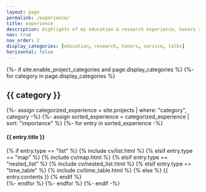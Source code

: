 ```yaml
---
layout: page
permalink: /experience/
title: experience
description: Highlights of my education & research experience, honors received, and academic talks I gave. Please find my <a href='/assets/pdf/Chung_Ming_Chien_CV_20240923.pdf'>CV</a> for more information.
nav: true
nav_order: 2
display_categories: [education, research, honors, service, talks]
horizontal: false
---
```


<!-- pages/experience.md -->
<div class="projects">
{%- if site.enable_project_categories and page.display_categories %}
  <!-- Display categorized experience -->
  {%- for category in page.display_categories %}
  <h2 class="category">{{ category }}</h2>
  {%- assign categorized_experience = site.projects | where: "category", category -%}
  {%- assign sorted_experience = categorized_experience | sort: "importance" %}
  <!-- Generate cards for each experience -->
  {%- for entry in sorted_experience -%}
    <div class="card mt-3 p-3">
      <h4 class="card-title font-weight-medium">{{ entry.title }}</h4>
        <div>
          {% if entry.type == "list" %}
          {% include cv/list.html %}
          {% elsif entry.type == "map" %}
          {% include cv/map.html %}
          {% elsif entry.type == "nested_list" %}
          {% include cv/nested_list.html %}
          {% elsif entry.type == "time_table" %}
          {% include cv/time_table.html %}
          {% else %}
          {{ entry.contents }}
          {% endif %}
        </div>
    </div>
  {%- endfor %}
  {%- endfor %}
{%- endif -%}
</div>
